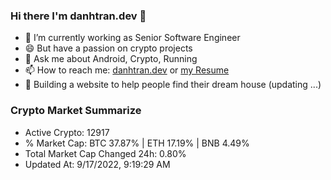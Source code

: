 ### Hi there I'm danhtran.dev 👋

- 🔭 I’m currently working as Senior Software Engineer
- 😄 But have a passion on crypto projects
- 💬 Ask me about Android, Crypto, Running 
- 📫 How to reach me: <a href="https://danhtran.dev" target="_blank">danhtran.dev</a> or <a href="Developer-Resume.pdf" target="_blank">my Resume</a>
- 🌱 Building a website to help people find their dream house (updating ...)

### Crypto Market Summarize
- Active Crypto: 12917
- % Market Cap: BTC 37.87% | ETH 17.19% | BNB 4.49%
- Total Market Cap Changed 24h: 0.80%
- Updated At: 9/17/2022, 9:19:29 AM
